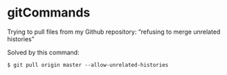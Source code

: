 # gitCommands
Trying to pull files from my Github repository: “refusing to merge unrelated histories”  

 Solved by this command: 

```
$ git pull origin master --allow-unrelated-histories

```
